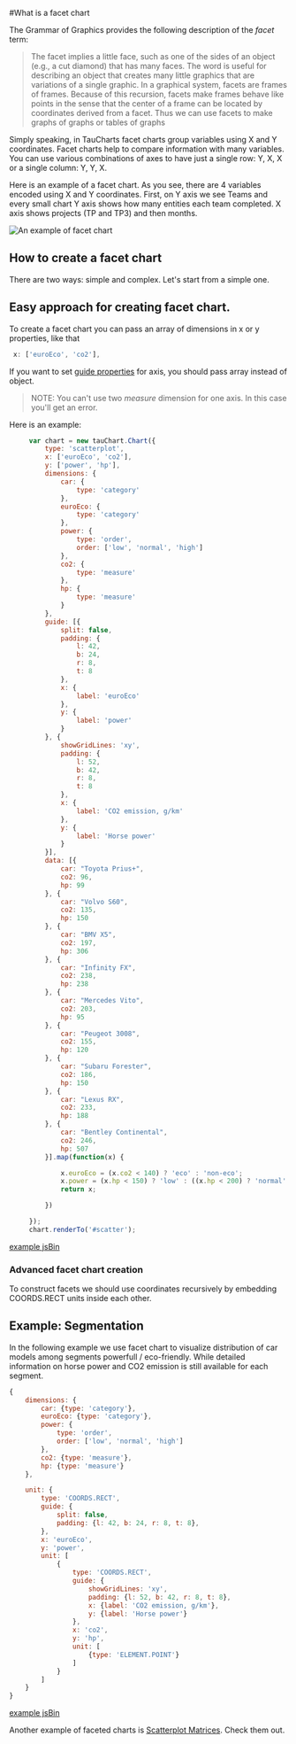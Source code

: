 #What is a facet chart

The Grammar of Graphics provides the following description of the *facet* term:

> The facet implies a little face, such as one of the sides of an object (e.g., a cut diamond) that has many faces. The word is useful for describing an object that creates many little graphics that are variations of a single graphic. In a graphical system, facets are frames of frames. Because of this recursion, facets make frames behave like points in the sense that the center of a frame can be located by coordinates derived from a facet. Thus we can use facets to make graphs of graphs or tables of graphs

Simply speaking, in TauCharts facet charts group variables using X and Y coordinates. Facet charts help to compare information with many variables. You can use various combinations of axes to have just a single row: Y, X, X or a single column: Y, Y, X.

Here is an example of a facet chart. As you see, there are 4 variables encoded using X and Y coordinates. First, on Y axis we see Teams and every small chart Y axis shows how many entities each team completed. X axis shows projects (TP and TP3) and then months.

![An example of facet chart](../images/facet.png)

## How to create a facet chart

There are two ways: simple and complex. Let's start from a simple one.

## Easy approach for creating facet chart.

To create a facet chart you can pass an array of dimensions in x or y properties, like that

```javascript
 x: ['euroEco', 'co2'],
```

If you want to set [guide properties](guide.md) for axis, you should pass array instead of object.


> NOTE: You can't use two *measure* dimension for one axis. In this case you'll get an error.

Here is an example:

```javascript
     var chart = new tauChart.Chart({
         type: 'scatterplot',
         x: ['euroEco', 'co2'],
         y: ['power', 'hp'],
         dimensions: {
             car: {
                 type: 'category'
             },
             euroEco: {
                 type: 'category'
             },
             power: {
                 type: 'order',
                 order: ['low', 'normal', 'high']
             },
             co2: {
                 type: 'measure'
             },
             hp: {
                 type: 'measure'
             }
         },
         guide: [{
             split: false,
             padding: {
                 l: 42,
                 b: 24,
                 r: 8,
                 t: 8
             },
             x: {
                 label: 'euroEco'
             },
             y: {
                 label: 'power'
             }
         }, {
             showGridLines: 'xy',
             padding: {
                 l: 52,
                 b: 42,
                 r: 8,
                 t: 8
             },
             x: {
                 label: 'CO2 emission, g/km'
             },
             y: {
                 label: 'Horse power'
             }
         }],
         data: [{
             car: "Toyota Prius+",
             co2: 96,
             hp: 99
         }, {
             car: "Volvo S60",
             co2: 135,
             hp: 150
         }, {
             car: "BMV X5",
             co2: 197,
             hp: 306
         }, {
             car: "Infinity FX",
             co2: 238,
             hp: 238
         }, {
             car: "Mercedes Vito",
             co2: 203,
             hp: 95
         }, {
             car: "Peugeot 3008",
             co2: 155,
             hp: 120
         }, {
             car: "Subaru Forester",
             co2: 186,
             hp: 150
         }, {
             car: "Lexus RX",
             co2: 233,
             hp: 188
         }, {
             car: "Bentley Continental",
             co2: 246,
             hp: 507
         }].map(function(x) {

             x.euroEco = (x.co2 < 140) ? 'eco' : 'non-eco';
             x.power = (x.hp < 150) ? 'low' : ((x.hp < 200) ? 'normal' : 'high');
             return x;

         })

     });
     chart.renderTo('#scatter');
```
[example jsBin](http://jsbin.com/xelewitiro/3/embed?output&height=500px)

### Advanced facet chart creation

To construct facets we should use coordinates recursively by embedding COORDS.RECT units inside each other.

## Example: Segmentation

In the following example we use facet chart to visualize distribution of car models among segments powerfull / eco-friendly. While detailed information on horse power and CO2 emission is still available for each segment.

```javascript
{
    dimensions: {
        car: {type: 'category'},
        euroEco: {type: 'category'},
        power: {
            type: 'order',
            order: ['low', 'normal', 'high']
        },
        co2: {type: 'measure'},
        hp: {type: 'measure'}
    },

    unit: {
        type: 'COORDS.RECT',
        guide: {
            split: false,
            padding: {l: 42, b: 24, r: 8, t: 8},
        },
        x: 'euroEco',
        y: 'power',
        unit: [
            {
                type: 'COORDS.RECT',
                guide: {
                    showGridLines: 'xy',
                    padding: {l: 52, b: 42, r: 8, t: 8},
                    x: {label: 'CO2 emission, g/km'},
                    y: {label: 'Horse power'}
                },
                x: 'co2',
                y: 'hp',
                unit: [
                    {type: 'ELEMENT.POINT'}
                ]
            }
        ]
    }
}
```

[example jsBin](http://jsbin.com/zodocuzeco/1/embed?output&height=500px)

Another example of faceted charts is [Scatterplot Matrices](../advanced/splom.md). Check them out.

